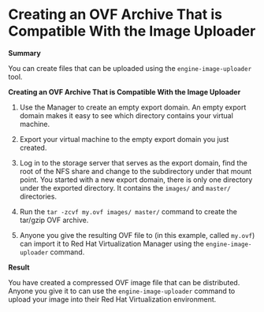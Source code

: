 # Creating an OVF Archive That is Compatible With the Image Uploader

**Summary**

You can create files that can be uploaded using the `engine-image-uploader` tool.

**Creating an OVF Archive That is Compatible With the Image Uploader**

1. Use the Manager to create an empty export domain. An empty export domain makes it easy to see which directory contains your virtual machine.

2. Export your virtual machine to the empty export domain you just created.

3. Log in to the storage server that serves as the export domain, find the root of the NFS share and change to the subdirectory under that mount point. You started with a new export domain, there is only one directory under the exported directory. It contains the `images/` and `master/` directories.

4. Run the `tar -zcvf my.ovf images/ master/` command to create the tar/gzip OVF archive.

5. Anyone you give the resulting OVF file to (in this example, called `my.ovf`) can import it to Red Hat Virtualization Manager using the `engine-image-uploader` command.

**Result**

You have created a compressed OVF image file that can be distributed. Anyone you give it to can use the `engine-image-uploader` command to upload your image into their Red Hat Virtualization environment.
